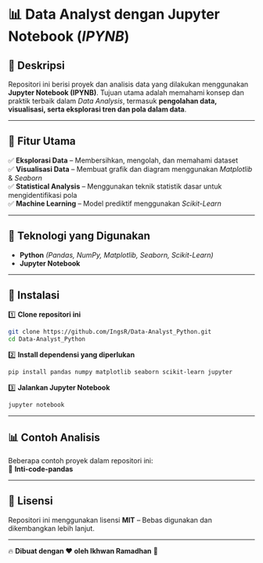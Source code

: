 # 📊 Data Analyst dengan Jupyter Notebook (*IPYNB*)

## 📌 Deskripsi

Repositori ini berisi proyek dan analisis data yang dilakukan menggunakan **Jupyter Notebook (IPYNB)**. Tujuan utama adalah memahami konsep dan praktik terbaik dalam *Data Analysis*, termasuk **pengolahan data, visualisasi, serta eksplorasi tren dan pola dalam data**.

---

## 🎯 Fitur Utama

✅ **Eksplorasi Data** – Membersihkan, mengolah, dan memahami dataset  
✅ **Visualisasi Data** – Membuat grafik dan diagram menggunakan *Matplotlib* & *Seaborn*  
✅ **Statistical Analysis** – Menggunakan teknik statistik dasar untuk mengidentifikasi pola  
✅ **Machine Learning** – Model prediktif menggunakan *Scikit-Learn*  

---

## 🔧 Teknologi yang Digunakan

- **Python** *(Pandas, NumPy, Matplotlib, Seaborn, Scikit-Learn)*  
- **Jupyter Notebook**  

---

## 📌 Instalasi

1️⃣ **Clone repositori ini**  
```bash
git clone https://github.com/IngsR/Data-Analyst_Python.git
cd Data-Analyst_Python
```

2️⃣ **Install dependensi yang diperlukan**  
```bash
pip install pandas numpy matplotlib seaborn scikit-learn jupyter
```

3️⃣ **Jalankan Jupyter Notebook**  
```bash
jupyter notebook
```

---

## 📊 Contoh Analisis

Beberapa contoh proyek dalam repositori ini:  
🔹 **Inti-code-pandas**  


---

## 📜 Lisensi

Repositori ini menggunakan lisensi **MIT** – Bebas digunakan dan dikembangkan lebih lanjut.

---

🔥 **Dibuat dengan ❤️ oleh Ikhwan Ramadhan** 🚀

